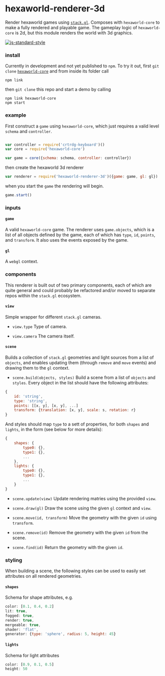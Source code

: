 # hexaworld-renderer-3d

Render hexaworld games using [`stack.gl`](http://stack.gl). Composes with `hexaworld-core` to make a fully rendered and playable game. The gameplay logic of `hexaworld-core` is 2d, but this module renders the world with 3d graphics. 

[![js-standard-style](https://cdn.rawgit.com/feross/standard/master/badge.svg)](https://github.com/feross/standard)

### install

Currently in development and not yet published to `npm`. To try it out, first `git clone` [`hexaworld-core`](https://github.com/hexaworld/hexaworld-core) and from inside its folder call

```
npm link
```

then `git clone` this repo and start a demo by calling

```
npm link hexaworld-core
npm start
```

### example

First construct a `game` using `hexaworld-core`, which just requires a valid level `schema` and `controller`.

```javascript

var controller = require('crtrdg-keyboard')()
var core = require('hexaworld-core')

var game = core({schema: schema, controller: controller})
```

then create the hexaworld 3d renderer

```javascript
var renderer = require('hexaworld-renderer-3d')({game: game, gl: gl})
```

when you start the `game` the rendering will begin.

```javascript
game.start()
```

### inputs

#### `game`
A valid `hexaworld-core` game. The renderer uses `game.objects`, which is a list of all objects defined by the game, each of which has `type`, `id`, `points`, and `transform`. It also uses the events exposed by the game.

#### `gl`
A `webgl` context.

### components
This renderer is built out of two primary components, each of which are quite general and could probably be refactored and/or moved to separate repos within the `stack.gl` ecosystem. 

#### `view` 
Simple wrapper for different `stack.gl` cameras.

- `view.type` Type of camera.

- `view.camera` The camera itself.

#### `scene`
Builds a collection of `stack.gl` geometries and light sources from a list of `objects`, and enables updating them (through `remove` and `move` events) and drawing them to the `gl` context.

- `scene.build(objects, styles)` Build a scene from a list of `objects` and  `styles`. Every object in the list should have the following attributes:

```javascript
{
	id: 'string',
	type: 'string',
	points: [[x, y], [x, y], ...]
	transform: {translation: [x, y], scale: s, rotation: r}
}
```

And styles should map `type` to a sett of properties, for both `shapes` and `lights`, in the form (see below for more details):

```javascript
{
	shapes: {
		type0: {},
		type1: {},
		...
	},
	lights: {
		type0: {},
		type1: {},
		...
	}
}
```

- `scene.update(view)` Update rendering matries using the provided `view`.

- `scene.draw(gl)` Draw the scene using the given `gl` context and `view`.

- `scene.move(id, transform)` Move the geometry with the given `id` using `transform`.

- `scene.remove(id)` Remove the geometry with the given `id` from the scene.

- `scene.find(id)` Return the geometry with the given `id`.

### styling

When building a scene, the following styles can be used to easily set attributes on all rendered geometries.

#### `shapes`
Schema for shape attributes, e.g.

```javascript
color: [0.1, 0.4, 0.2]
lit: true,
fogged: true,
render: true,
mergeable: true,
shader: 'flat',
generator: {type: 'sphere', radius: 5, height: 45}
```

#### `lights`
Schema for light attributes
```javascript
color: [0.9, 0.1, 0.5]
height: 50
```
